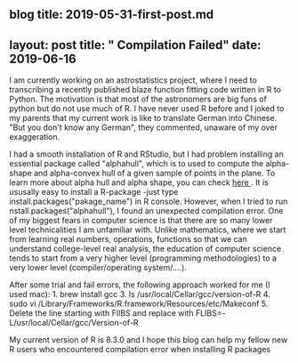 blog title: 2019-05-31-first-post.md
---
layout: post
title: " Compilation Failed"
date: 2019-06-16
---
 <p>
   I am currently working on an astrostatistics project, where I need to transcribing a recently published blaze function fitting code written in R to 
Python. The motivation is that most of the astronomers are big funs of python but do not use much of R. I have never used R before
and I joked to my parents that my current work is like to translate German into Chinese. "But you don't know any German", they commented, unaware of my over exaggeration.  
  </p>  

 <p>
  I had a smooth installation of R and RStudio, but I had problem installing an essential package called "alphahull", which is to
used to compute the alpha-shape and alpha-convex hull of a given sample of points in the plane. To learn more about alpha hull and
alpha shape, you can check <a href="https://cran.r-project.org/web/packages/alphahull/index.html"> here </a>. It is ususally easy
to install a R-package -just type install.packages("pakage_name") in R console. However, when I tried to run nstall.packages("alphahull"),
I found an unexpected compilation error. One of my biggest fears in computer science is that there are so many lower level technicalities I am unfamiliar with. Unlike mathematics,
where we start from learning real numbers, operations, functions so that we can understand college-level real analysis, the education of
computer science tends to start from a very higher level (programming methodologies) to a very lower level (compiler/operating system/....).

  </p>  


<p>
After some trial and fail errors, the following approach worked for me (I used mac):
1. brew install gcc
3. ls /usr/local/Cellar/gcc/version-of-R                
4. sudo vi /Library/Frameworks/R.framework/Resources/etc/Makeconf  
5. Delete the line starting with FlIBS and replace with  FLIBS=-L/usr/local/Cellar/gcc/Version-of-R
</p>  

<p>
My current version of R is 8.3.0 and I hope this blog can help my fellow new R users who encountered compilation error when installing R packages
</p>  
